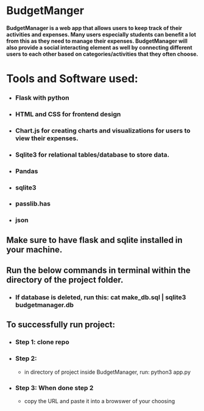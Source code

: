 # BudgetManger

#### BudgetManager is a web app that allows users to keep track of their activities and expenses. Many users especially students can benefit a lot from this as they need to manage their expenses. BudgetManager will also provide a social interacting element as well by connecting different users to each other based on categories/activities that they often choose.

# Tools and Software used:
  - ### Flask with python
  - ### HTML and CSS for frontend design
  - ### Chart.js for creating charts and visualizations for users to view their expenses.
  - ### Sqlite3 for relational tables/database to store data.
  - ### Pandas
  - ### sqlite3
  - ### passlib.has
  - ### json

## Make sure to have flask and sqlite installed in your machine.

## Run the below commands in terminal within the directory of the project folder.

- ### If database is deleted, run this: cat make_db.sql | sqlite3 budgetmanager.db

## To successfully run project:
- ### Step 1: clone repo

- ### Step 2:
  - in directory of project inside BudgetManager, run:  python3 app.py

- ### Step 3: When done step 2
  -  copy the URL and paste it into a browswer of your choosing
